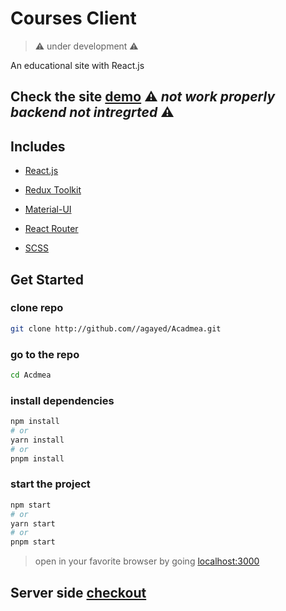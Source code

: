 # Courses Client

> ⚠ under development ⚠

An educational site with React.js

## Check the site [demo](http://agayed.github.io/Acadmea/) ⚠ *not work properly backend not intregrted* ⚠

## Includes

- [React.js](https://reactjs.org/)

- [Redux Toolkit](https://redux-toolkit.js.org/)

- [Material-UI](https://material-ui.com/)

- [React Router](https://reacttraining.com/react-router/web/guides/quick-start)

- [SCSS](https://sass-lang.com/documentation/syntax)

## Get Started

### clone repo

```zsh
git clone http://github.com//agayed/Acadmea.git
```

### go to the repo

```zsh
cd Acdmea
```

### install dependencies

```zsh
npm install
# or
yarn install
# or
pnpm install
```

### start the project

```zsh
npm start
# or
yarn start
# or
pnpm start
```

> open in your favorite browser by going [localhost:3000](http://localhost:3000/)

## Server side [checkout](http://https://github.com/agayed/Acadmea)
#
